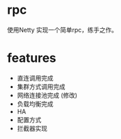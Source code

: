 # rpc
使用Netty 实现一个简单rpc，练手之作。

# features
- 直连调用完成
- 集群方式调用完成
- 网络连接池完成 (修改)
- 负载均衡完成
- HA
- 配置方式
- 拦截器实现